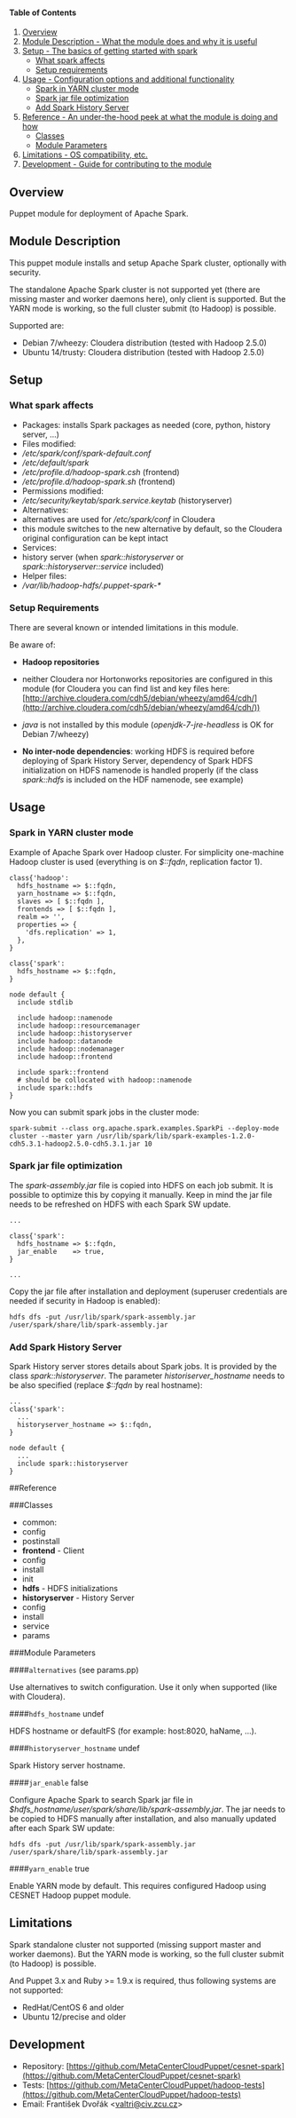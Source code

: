 #### Table of Contents

1. [Overview](#overview)
2. [Module Description - What the module does and why it is useful](#module-description)
3. [Setup - The basics of getting started with spark](#setup)
    * [What spark affects](#what-spark-affects)
    * [Setup requirements](#setup-requirements)
4. [Usage - Configuration options and additional functionality](#usage)
    * [Spark in YARN cluster mode](#usage-yarn)
    * [Spark jar file optimization](#usage-jar-optimization)
    * [Add Spark History Server](#usage-history-server)
5. [Reference - An under-the-hood peek at what the module is doing and how](#reference)
    * [Classes](#classes)
    * [Module Parameters](#parameters)
5. [Limitations - OS compatibility, etc.](#limitations)
6. [Development - Guide for contributing to the module](#development)

<a name="overview"></a>
## Overview

Puppet module for deployment of Apache Spark.

<a name="module-description"></a>
## Module Description

This puppet module installs and setup Apache Spark cluster, optionally with security.

The standalone Apache Spark cluster is not supported yet (there are missing master and worker daemons here), only client is supported. But the YARN mode is working, so the full cluster submit (to Hadoop) is possible.

Supported are:

* Debian 7/wheezy: Cloudera distribution (tested with Hadoop 2.5.0)
* Ubuntu 14/trusty: Cloudera distribution (tested with Hadoop 2.5.0)

<a name="setup"></a>
## Setup

<a name="what-spark-affects"></a>
### What spark affects

* Packages: installs Spark packages as needed (core, python, history server, ...)
* Files modified:
 * */etc/spark/conf/spark-default.conf*
 *  */etc/default/spark*
 * */etc/profile.d/hadoop-spark.csh* (frontend)
 * */etc/profile.d/hadoop-spark.sh* (frontend)
* Permissions modified:
 * */etc/security/keytab/spark.service.keytab* (historyserver)
* Alternatives:
 * alternatives are used for */etc/spark/conf* in Cloudera
 * this module switches to the new alternative by default, so the Cloudera original configuration can be kept intact
* Services:
 * history server (when *spark::historyserver* or *spark::historyserver::service* included)
* Helper files:
 * */var/lib/hadoop-hdfs/.puppet-spark-\**

<a name="setup-requirements"></a>
### Setup Requirements

There are several known or intended limitations in this module.

Be aware of:

* **Hadoop repositories**
 * neither Cloudera nor Hortonworks repositories are configured in this module (for Cloudera you can find list and key files here: [http://archive.cloudera.com/cdh5/debian/wheezy/amd64/cdh/](http://archive.cloudera.com/cdh5/debian/wheezy/amd64/cdh/))
 * *java* is not installed by this module (*openjdk-7-jre-headless* is OK for Debian 7/wheezy)

* **No inter-node dependencies**: working HDFS is required before deploying of Spark History Server, dependency of Spark HDFS initialization on HDFS namenode is handled properly (if the class *spark::hdfs* is included on the HDF namenode, see example)

<a name="usage"></a>
## Usage

<a name="usage-yarn"></a>
### Spark in YARN cluster mode

Example of Apache Spark over Hadoop cluster. For simplicity one-machine Hadoop cluster is used (everything is on *$::fqdn*, replication factor 1).

    class{'hadoop':
      hdfs_hostname => $::fqdn,
      yarn_hostname => $::fqdn,
      slaves => [ $::fqdn ],
      frontends => [ $::fqdn ],
      realm => '',
      properties => {
        'dfs.replication' => 1,
      },
    }

    class{'spark':
      hdfs_hostname => $::fqdn,
    }

    node default {
      include stdlib

      include hadoop::namenode
      include hadoop::resourcemanager
      include hadoop::historyserver
      include hadoop::datanode
      include hadoop::nodemanager
      include hadoop::frontend

      include spark::frontend
      # should be collocated with hadoop::namenode
      include spark::hdfs
    }

Now you can submit spark jobs in the cluster mode:

    spark-submit --class org.apache.spark.examples.SparkPi --deploy-mode cluster --master yarn /usr/lib/spark/lib/spark-examples-1.2.0-cdh5.3.1-hadoop2.5.0-cdh5.3.1.jar 10

<a name="usage-jar-optimization"></a>
### Spark jar file optimization

The *spark-assembly.jar* file is copied into HDFS on each job submit. It is possible to optimize this by copying it manually. Keep in mind the jar file needs to be refreshed on HDFS with each Spark SW update.

    ...

    class{'spark':
      hdfs_hostname => $::fqdn,
      jar_enable    => true,
    }

    ...

Copy the jar file after installation and deployment (superuser credentials are needed if security in Hadoop is enabled):

    hdfs dfs -put /usr/lib/spark/spark-assembly.jar /user/spark/share/lib/spark-assembly.jar

<a name="usage-history-server"></a>
### Add Spark History Server

Spark History server stores details about Spark jobs. It is provided by the class *spark::historyserver*. The parameter *historiserver\_hostname* needs to be also specified (replace *$::fqdn* by real hostname):

    ...
    class{'spark':
      ...
      historyserver_hostname => $::fqdn,
    }

    node default {
      ...
      include spark::historyserver
    }

<a name="reference"></a>
##Reference

<a name="classes"></a>
###Classes

* common:
 * config
 * postinstall
* **frontend** - Client
 * config
 * install
* init
* **hdfs** - HDFS initializations
* **historyserver** - History Server
 * config
 * install
 * service
* params

<a name="parameters"></a>
###Module Parameters

####`alternatives` (see params.pp)

Use alternatives to switch configuration. Use it only when supported (like with Cloudera).

####`hdfs_hostname` undef

HDFS hostname or defaultFS (for example: host:8020, haName, ...).

####`historyserver_hostname` undef

Spark History server hostname.

####`jar_enable` false

Configure Apache Spark to search Spark jar file in *$hdfs\_hostname/user/spark/share/lib/spark-assembly.jar*. The jar needs to be copied to HDFS manually after installation, and also manually updated after each Spark SW update:

    hdfs dfs -put /usr/lib/spark/spark-assembly.jar /user/spark/share/lib/spark-assembly.jar

####`yarn_enable` true

Enable YARN mode by default. This requires configured Hadoop using CESNET Hadoop puppet module.

<a name="limitations"></a>
## Limitations

Spark standalone cluster not supported (missing support master and worker daemons). But the YARN mode is working, so the full cluster submit (to Hadoop) is possible.

And Puppet 3.x and Ruby >= 1.9.x is required, thus following systems are not supported:

* RedHat/CentOS 6 and older
* Ubuntu 12/precise and older

<a name="development"></a>
## Development

* Repository: [https://github.com/MetaCenterCloudPuppet/cesnet-spark](https://github.com/MetaCenterCloudPuppet/cesnet-spark)
* Tests: [https://github.com/MetaCenterCloudPuppet/hadoop-tests](https://github.com/MetaCenterCloudPuppet/hadoop-tests)
* Email: František Dvořák &lt;valtri@civ.zcu.cz&gt;
